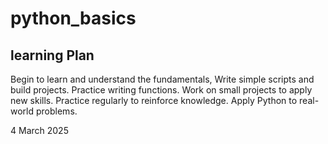 # python_basics
## learning Plan
Begin to learn and understand the fundamentals,
Write simple scripts and build projects.
Practice writing functions.
Work on small projects to apply new skills.
Practice regularly to reinforce knowledge.
Apply Python to real-world problems.

4 March 2025
